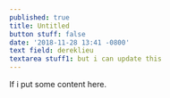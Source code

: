 ```yaml
---
published: true
title: Untitled
button stuff: false
date: '2018-11-28 13:41 -0800'
text field: dereklieu
textarea stuff1: but i can update this
---
```

If i put some content here.
